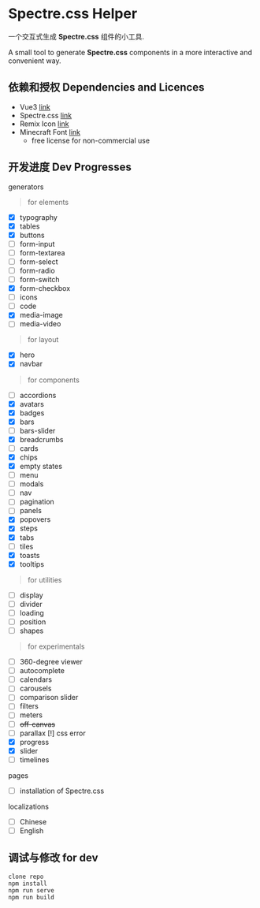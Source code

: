# Spectre.css Helper

一个交互式生成 **Spectre.css** 组件的小工具.

A small tool to generate **Spectre.css** components
in a more interactive and convenient way.

## 依赖和授权 Dependencies and Licences

* Vue3 [link](https://v3.vuejs.org/)
* Spectre.css [link](https://picturepan2.github.io/spectre/index.html)
* Remix Icon [link](https://remixicon.com/)
* Minecraft Font [link](https://www.fontspace.com/minecraft-font-f28180)
  * free license for non-commercial use

## 开发进度 Dev Progresses

generators

> for elements
- [x] typography
- [x] tables 
- [x] buttons
- [ ] form-input
- [ ] form-textarea
- [ ] form-select
- [ ] form-radio
- [ ] form-switch
- [x] form-checkbox
- [ ] icons
- [ ] code
- [x] media-image
- [ ] media-video
> for layout
- [x] hero
- [x] navbar
> for components
- [ ] accordions
- [x] avatars
- [x] badges
- [x] bars
- [ ] bars-slider
- [x] breadcrumbs
- [ ] cards
- [x] chips
- [x] empty states
- [ ] menu
- [ ] modals
- [ ] nav
- [ ] pagination
- [ ] panels
- [x] popovers
- [x] steps
- [x] tabs
- [ ] tiles
- [x] toasts
- [x] tooltips
> for utilities
- [ ] display
- [ ] divider
- [ ] loading
- [ ] position
- [ ] shapes
> for experimentals
- [ ] 360-degree viewer
- [ ] autocomplete
- [ ] calendars
- [ ] carousels
- [ ] comparison slider
- [ ] filters
- [ ] meters
- [ ] <del>off-canvas</del>
- [ ] parallax [!] css error
- [x] progress
- [x] slider
- [ ] timelines

pages

- [ ] installation of Spectre.css

localizations

- [ ] Chinese
- [ ] English

## 调试与修改 for dev

```
clone repo
npm install
npm run serve
npm run build
```
